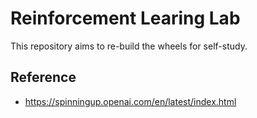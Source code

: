 # Reinforcement Learing Lab

This repository aims to re-build the wheels for self-study.

## Reference
- https://spinningup.openai.com/en/latest/index.html
